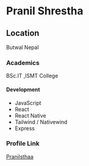 # Pranil Shrestha

## Location

Butwal Nepal

### Academics

BSc.IT ,ISMT College

#### Development

- JavaScript
- React
- React Native
- Tailwind / Nativewind
- Express

### Profile Link

[Pranilsthaa](https://github.com/pranilsthaa/)
